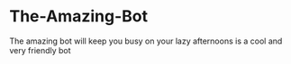 # The-Amazing-Bot
 The amazing bot will keep you busy on your lazy afternoons is a cool and very friendly bot
